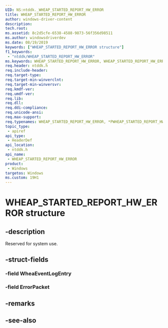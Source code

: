 ```yaml
---
UID: NS:ntddk._WHEAP_STARTED_REPORT_HW_ERROR
title: WHEAP_STARTED_REPORT_HW_ERROR
author: windows-driver-content
description: 
tech.root:
ms.assetid: 8c2d5cfe-6538-4588-9873-56f356d98511
ms.author: windowsdriverdev
ms.date: 08/19/2019
keywords: ["WHEAP_STARTED_REPORT_HW_ERROR structure"]
f1_keywords:
 - "ntddk/WHEAP_STARTED_REPORT_HW_ERROR"
ms.keywords: WHEAP_STARTED_REPORT_HW_ERROR, WHEAP_STARTED_REPORT_HW_ERROR, *PWHEAP_STARTED_REPORT_HW_ERROR, 
req.header: ntddk.h
req.include-header:
req.target-type:
req.target-min-winverclnt:
req.target-min-winversvr:
req.kmdf-ver:
req.umdf-ver:
req.lib:
req.dll:
req.ddi-compliance:
req.unicode-ansi:
req.max-support:
req.typenames: WHEAP_STARTED_REPORT_HW_ERROR, *PWHEAP_STARTED_REPORT_HW_ERROR
topic_type: 
 - apiref
api_type: 
 - HeaderDef
api_location: 
 - ntddk.h
api_name: 
 - WHEAP_STARTED_REPORT_HW_ERROR
product: 
 - Windows
targetos: Windows
ms.custom: 19H1
---
```


# WHEAP_STARTED_REPORT_HW_ERROR structure

## -description

Reserved for system use.

## -struct-fields

### -field WheaEventLogEntry
 
### -field ErrorPacket
 

## -remarks

## -see-also
